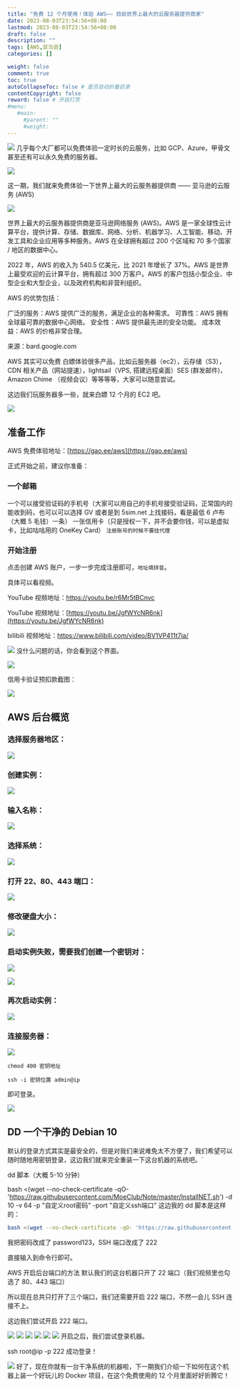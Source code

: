 ```yaml
---
title: "免费 12 个月使用！体验 AWS—— 目前世界上最大的云服务器提供商家"
date: 2023-08-03T23:54:56+08:00
lastmod: 2023-08-03T23:54:56+08:00
draft: false
description: ""
tags: [AWS,亚马逊]
categories: []

weight: false
comment: true
toc: true
autoCollapseToc: false # 是否自动折叠目录
contentCopyright: false
reward: false # 开启打赏
#menu:
   #main:
     #parent: ""
     #weight:
---
```


![](https://r2.leshans.eu.org/2023/08/4e950a3b9eae6b832522b278935dd862.webp)
几乎每个大厂都可以免费体验一定时长的云服务，比如 GCP、Azure，甲骨文甚至还有可以永久免费的服务器。

![](https://r2.leshans.eu.org/2023/08/023d9099f3f1ac87f68ce6d723a7cc3d.webp)

这一期，我们就来免费体验一下世界上最大的云服务器提供商 —— 亚马逊的云服务 (AWS)

![](https://r2.leshans.eu.org/2023/08/df5842aa4066999a2cfbc5770c656faf.webp)

世界上最大的云服务器提供商是亚马逊网络服务 (AWS)。AWS 是一家全球性云计算平台，提供计算、存储、数据库、网络、分析、机器学习、人工智能、移动、开发工具和企业应用等多种服务。AWS 在全球拥有超过 200 个区域和 70 多个国家 / 地区的数据中心。

2022 年，AWS 的收入为 540.5 亿美元，比 2021 年增长了 37%。AWS 是世界上最受欢迎的云计算平台，拥有超过 300 万客户。AWS 的客户包括小型企业、中型企业和大型企业，以及政府机构和非营利组织。

AWS 的优势包括：

广泛的服务：AWS 提供广泛的服务，满足企业的各种需求。
可靠性：AWS 拥有全球最可靠的数据中心网络。
安全性：AWS 提供最先进的安全功能。
成本效益：AWS 的价格非常合理。

来源：bard.google.com

AWS 其实可以免费 白嫖体验很多产品，比如云服务器（ec2），云存储（S3），CDN 相关产品（网站提速），lightsail（VPS, 搭建远程桌面）SES (群发邮件)，Amazon Chime （视频会议）等等等等，大家可以随意尝试。

这边我们玩服务器多一些，就来白嫖 12 个月的 EC2 吧。

![](https://r2.leshans.eu.org/2023/08/9d923705dc0db580173c2b78696ab53c.webp)

## 准备工作
AWS 免费体验地址：[https://gao.ee/aws](https://gao.ee/aws)

正式开始之前，建议你准备：

### 一个邮箱
一个可以接受验证码的手机号（大家可以用自己的手机号接受验证码，正常国内的能收到码，也可以可以选择 GV 或者是到 5sim.net 上找接码，看是最低 6 卢布（大概 5 毛钱）一条）
一张信用卡（只是授权一下，并不会要你钱，可以是虚拟卡，比如咕咕用的 OneKey Card）
`注册账号的时候不要挂代理`
### 开始注册
点击创建 AWS 账户，一步一步完成注册即可，`地址填拼音`。

具体可以看视频。

YouTube 视频地址：https://youtu.be/r6Mr5tBCnvc

YouTube 视频地址：[https://youtu.be/JgfWYcNR6nk](https://youtu.be/JgfWYcNR6nk)

bilibili 视频地址：https://www.bilibili.com/video/BV1VP411t7ia/

![](https://r2.leshans.eu.org/2023/08/a5f1ac24c6bc9ed902eaa34648ccb851.webp)
没什么问题的话，你会看到这个界面。

![](https://r2.leshans.eu.org/2023/08/a6bf02de97ea136396dd51efd8944c46.webp)

信用卡验证预扣款截图：

![](https://r2.leshans.eu.org/2023/08/d4b94b50522ed200da2e9738615422e6.webp)

## AWS 后台概览
### 选择服务器地区：

![](https://r2.leshans.eu.org/2023/08/14428a6bb7b5bf21d48b7c2e4bd48b9f.webp)

### 创建实例：

![](https://r2.leshans.eu.org/2023/08/2a167d02b1bc7205f25fb2408470be48.webp)

### 输入名称：

![](https://r2.leshans.eu.org/2023/08/bf893f2daa5f2e2701854c26174b3b15.webp)

### 选择系统：

![](https://r2.leshans.eu.org/2023/08/6d1ec5c67da5e2e33b5ea8ce4af95a74.webp)

### 打开 22、80、443 端口：

![](https://r2.leshans.eu.org/2023/08/9fcc54df5cb7d01c3f1bd1faf3bbb966.webp)

### 修改硬盘大小：

![](https://r2.leshans.eu.org/2023/08/2dfa2453ca31182015da72b7c3633bfd.webp)

### 启动实例失败，需要我们创建一个密钥对：

![](https://r2.leshans.eu.org/2023/08/253297dd920ac12bdd991c20d197f819.webp)

![](https://r2.leshans.eu.org/2023/08/bc98a872aca7f4ffda2b10398edd7ced.webp)
### 再次启动实例：

![](https://r2.leshans.eu.org/2023/08/087be628f7e06ee9420fab8bddaf3a9a.webp)
### 连接服务器：

![](https://r2.leshans.eu.org/2023/08/5346bf8c82f6ff67cd5c6f26c2002668.webp)

`chmod 400 密钥地址  `

`ssh -i 密钥位置 admin@ip`  

即可登录。

![](https://r2.leshans.eu.org/2023/08/3bf1b3e3689d32793c292f9bf91d94da.webp)

## DD 一个干净的 Debian 10

默认的登录方式其实是最安全的，但是对我们来说难免太不方便了，我们希望可以随时随地用密钥登录，这边我们就来完全重装一下这台机器的系统吧。`

dd 脚本（大概 5-10 分钟）

bash <(wget --no-check-certificate -qO- 'https://raw.githubusercontent.com/MoeClub/Note/master/InstallNET.sh') -d 10 -v 64 -p "自定义root密码" -port "自定义ssh端口"
这边我的 dd 脚本是这样的：

```bash
bash <(wget --no-check-certificate -qO- 'https://raw.githubusercontent.com/MoeClub/Note/master/InstallNET.sh') -d 10 -v 64 -p "password123" -port "222"
```
我把密码改成了 password123，SSH 端口改成了 222

直接输入到命令行即可。

AWS 开启后台端口的方法
默认我们的这台机器只开了 22 端口（我们视频里也勾选了 80、443 端口）

所以现在总共只打开了三个端口，我们还需要开启 222 端口，不然一会儿 SSH 连接不上。

这边我们尝试开启 222 端口。

![](https://r2.leshans.eu.org/2023/08/511a75cf6f72cce091cf08dd3f36babc.webp)
![](https://r2.leshans.eu.org/2023/08/7f76b155bf5ecebf51ab418ea26e3532.webp)
![](https://r2.leshans.eu.org/2023/08/78ca95f00632484e324a570eafba2dc8.webp)
![](https://r2.leshans.eu.org/2023/08/b3d9b04c6bb2cbacc6acd4c0f045ada0.webp)
![](https://r2.leshans.eu.org/2023/08/cf4ffced2516f8e9c7c8f7d8467ef79f.webp)
![](https://r2.leshans.eu.org/2023/08/6f079fcf52188dfd09243693246dd32b.webp)
开启之后，我们尝试登录机器。

ssh root@ip -p 222
成功登录！

![](https://r2.leshans.eu.org/2023/08/b4b0dbb135f13c6e4d9ba08840311c7a.webp)
好了，现在你就有一台干净系统的机器啦，下一期我们介绍一下如何在这个机器上装一个好玩儿的 Docker 项目，在这个免费使用的 12 个月里面好好折腾它！

